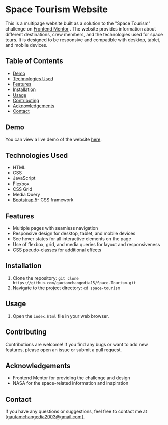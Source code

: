 # Space Tourism Website

This is a multipage website built as a solution to the "Space Tourism" challenge on [Frontend Mentor](https://www.frontendmentor.io) . The website provides information about different destinations, crew members, and the technologies used for space tours. It is designed to be responsive and compatible with desktop, tablet, and mobile devices.

## Table of Contents
- [Demo](#demo)
- [Technologies Used](#technologies-used)
- [Features](#features)
- [Installation](#installation)
- [Usage](#usage)
- [Contributing](#contributing)
- [Acknowledgements](#acknowledgements)
- [Contact](#contact)

## Demo

You can view a live demo of the website [here](https://gautamchangedia15.github.io/Space-Tourism/).


## Technologies Used

- HTML
- CSS
- JavaScript
- Flexbox
- CSS Grid
- Media Query
- [Bootstrap 5](https://getbootstrap.com/)- CSS framework

## Features

- Multiple pages with seamless navigation
- Responsive design for desktop, tablet, and mobile devices
- See hover states for all interactive elements on the page
- Use of flexbox, grid, and media queries for layout and responsiveness
- CSS pseudo-classes for additional effects

## Installation

1. Clone the repository: `git clone https://github.com/gautamchangedia15/Space-Tourism.git`
2. Navigate to the project directory: `cd space-tourism`

## Usage

1. Open the `index.html` file in your web browser.

## Contributing

Contributions are welcome! If you find any bugs or want to add new features, please open an issue or submit a pull request.


## Acknowledgements

- Frontend Mentor for providing the challenge and design
- NASA for the space-related information and inspiration

## Contact

If you have any questions or suggestions, feel free to contact me at [gautamchangedia2003@gmail.com].


